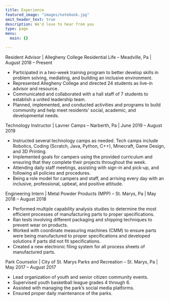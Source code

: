 ```yaml
---
title: Experience
featured_image: "images/notebook.jpg"
omit_header_text: true
description: We'd love to hear from you
type: page
menu:
  main: {}

---
```


Resident Advisor | Allegheny College Residential Life – Meadville, Pa | August 2018 – Present

- Participated in a two-week training program to better develop skills in problem solving, mediating, and building an inclusive environment.
- Represented Allegheny College and directed 24 students as live-in advisor and resource.
- Communicated and collaborated with a hall staff of 7 students to establish a united leadership team.
- Planned, implemented, and conducted activities and programs to build community and help meet residents' social, academic, and developmental needs.



Technology Instructor | Lavner Camps – Narberth, Pa | June 2019 – August 2019

- Instructed several technology camps as needed. Tech camps include Robotics, Coding (Scratch, Java, Python, C++), Minecraft, Game Design, and 3D Printing.
- Implemented goals for campers using the provided curriculum and ensuring that they complete their projects throughout the week.
- Attending daily staff meetings, assisting with sign-in and pick-up, and following all policies and procedures.
- Being a role model for campers and staff, and arriving every day with an inclusive, professional, upbeat, and positive attitude.
	


Engineering Intern | Metal Powder Products (MPP) – St. Marys, Pa | May 2018 – August 2018

- Performed multiple capability analysis studies to determine the most efficient processes of manufacturing parts to proper specifications.
- Ran tests involving different packaging and shipping techniques to prevent wear on products.
- Worked with coordinate measuring machines (CMM) to ensure parts were being manufactured to proper specifications and developed solutions if parts did not fit specifications.
- Created a new electronic filing system for all process sheets of manufactured parts.
	


Park Counselor | City of St. Marys Parks and Recreation – St. Marys, Pa | May 2017 – August 2017

- Lead organization of youth and senior citizen community events. 
- Supervised youth basketball league grades 4 through 6.
- Assisted with managing the park’s social media platforms.
- Ensured proper daily maintenance of the parks.

